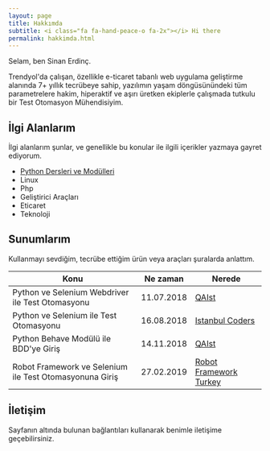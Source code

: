```yaml
---
layout: page
title: Hakkımda
subtitle: <i class="fa fa-hand-peace-o fa-2x"></i> Hi there
permalink: hakkimda.html
---
```


Selam, ben Sinan Erdinç.

Trendyol'da çalışan, özellikle e-ticaret tabanlı web uygulama geliştirme alanında 7+ yıllık tecrübeye sahip, yazılımın yaşam döngüsünündeki tüm parametrelere hakim, hiperaktif ve aşırı üretken ekiplerle çalışmada tutkulu bir Test Otomasyon Mühendisiyim.


## İlgi Alanlarım
İlgi alanlarım şunlar, ve genellikle bu konular ile ilgili içerikler yazmaya gayret ediyorum.

- [Python Dersleri ve Modülleri](/python-dersleri-ve-modulleri "Python Dersleri ve Modülleri")
- Linux
- Php
- Geliştirici Araçları
- Eticaret
- Teknoloji


## Sunumlarım
Kullanmayı sevdiğim, tecrübe ettiğim ürün veya araçları şuralarda anlattım.

| Konu | Ne zaman  | Nerede |
|--|--|--|
| Python ve Selenium Webdriver ile Test Otomasyonu | 11.07.2018 | [QAIst](https://www.meetup.com/QAIstMeetup/events/252359014/) |  
| Python ve Selenium ile Test Otomasyonu | 16.08.2018 | [Istanbul Coders](http://istanbulcoders.org/meetings/2018/08/16/python-selenium-test-otomasyon/)  |
| Python Behave Modülü ile BDD'ye Giriş | 14.11.2018 | [QAIst](https://www.meetup.com/QAIstMeetup/events/255804831/)  |
| Robot Framework ve Selenium ile Test Otomasyonuna Giriş | 27.02.2019 | [Robot Framework Turkey](https://www.meetup.com/Robot-Framework-Turkey/events/258785501/)  |


## İletişim

Sayfanın altında bulunan bağlantıları kullanarak benimle iletişime geçebilirsiniz.
